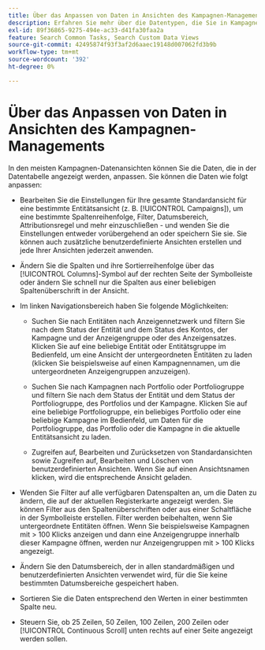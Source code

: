 ```yaml
---
title: Über das Anpassen von Daten in Ansichten des Kampagnen-Managements
description: Erfahren Sie mehr über die Datentypen, die Sie in Kampagnendatenansichten anpassen können.
exl-id: 89f36865-9275-494e-ac33-d41fa30faa2a
feature: Search Common Tasks, Search Custom Data Views
source-git-commit: 42495874f93f3af2d6aaec19148d007062fd3b9b
workflow-type: tm+mt
source-wordcount: '392'
ht-degree: 0%

---
```


# Über das Anpassen von Daten in Ansichten des Kampagnen-Managements

<!-- Add info about new UI -->

In den meisten Kampagnen-Datenansichten können Sie die Daten, die in der Datentabelle angezeigt werden, anpassen. Sie können die Daten wie folgt anpassen:

* Bearbeiten Sie die Einstellungen für Ihre gesamte Standardansicht für eine bestimmte Entitätsansicht (z. B. [!UICONTROL Campaigns]), um eine bestimmte Spaltenreihenfolge, Filter, Datumsbereich, Attributionsregel und mehr einzuschließen - und wenden Sie die Einstellungen entweder vorübergehend an oder speichern Sie sie. Sie können auch zusätzliche benutzerdefinierte Ansichten erstellen und jede Ihrer Ansichten jederzeit anwenden.

* Ändern Sie die Spalten und ihre Sortierreihenfolge über das [!UICONTROL Columns]-Symbol auf der rechten Seite der Symbolleiste oder ändern Sie schnell nur die Spalten aus einer beliebigen Spaltenüberschrift in der Ansicht.

* Im linken Navigationsbereich haben Sie folgende Möglichkeiten:

   * Suchen Sie nach Entitäten nach Anzeigennetzwerk und filtern Sie nach dem Status der Entität und dem Status des Kontos, der Kampagne und der Anzeigengruppe oder des Anzeigensatzes. Klicken Sie auf eine beliebige Entität oder Entitätsgruppe im Bedienfeld, um eine Ansicht der untergeordneten Entitäten zu laden (klicken Sie beispielsweise auf einen Kampagnennamen, um die untergeordneten Anzeigengruppen anzuzeigen).

   * Suchen Sie nach Kampagnen nach Portfolio oder Portfoliogruppe und filtern Sie nach dem Status der Entität und dem Status der Portfoliogruppe, des Portfolios und der Kampagne. Klicken Sie auf eine beliebige Portfoliogruppe, ein beliebiges Portfolio oder eine beliebige Kampagne im Bedienfeld, um Daten für die Portfoliogruppe, das Portfolio oder die Kampagne in die aktuelle Entitätsansicht zu laden.

   * Zugreifen auf, Bearbeiten und Zurücksetzen von Standardansichten sowie Zugreifen auf, Bearbeiten und Löschen von benutzerdefinierten Ansichten. Wenn Sie auf einen Ansichtsnamen klicken, wird die entsprechende Ansicht geladen.

* Wenden Sie Filter auf alle verfügbaren Datenspalten an, um die Daten zu ändern, die auf der aktuellen Registerkarte angezeigt werden. Sie können Filter aus den Spaltenüberschriften oder aus einer Schaltfläche in der Symbolleiste erstellen. Filter werden beibehalten, wenn Sie untergeordnete Entitäten öffnen. Wenn Sie beispielsweise Kampagnen mit \> 100 Klicks anzeigen und dann eine Anzeigengruppe innerhalb dieser Kampagne öffnen, werden nur Anzeigengruppen mit \> 100 Klicks angezeigt.

* Ändern Sie den Datumsbereich, der in allen standardmäßigen und benutzerdefinierten Ansichten verwendet wird, für die Sie keine bestimmten Datumsbereiche gespeichert haben.

* Sortieren Sie die Daten entsprechend den Werten in einer bestimmten Spalte neu.

* Steuern Sie, ob 25 Zeilen, 50 Zeilen, 100 Zeilen, 200 Zeilen oder [!UICONTROL Continuous Scroll] unten rechts auf einer Seite angezeigt werden sollen.
